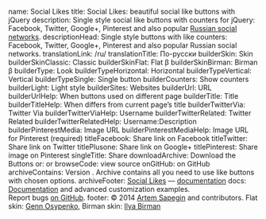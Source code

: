 name: Social Likes
title: Social Likes: beautiful social like buttons with jQuery
description: Single style social like buttons with counters for jQuery: Facebook, Twitter, Google+, Pinterest and also popular <a href="/ru/">Russian social networks</a>.
descriptionHead: Single style buttons with like counters: Facebook, Twitter, Google+, Pinterest and also popular Russian social networks.
translationLink: /ru/
translationTitle: По-русски
builderSkin: Skin
builderSkinClassic: Classic
builderSkinFlat: Flat β
builderSkinBirman: Birman β
builderType: Look
builderTypeHorizontal: Horizontal
builderTypeVertical: Vertical
builderTypeSingle: Single button
builderCounters: Show counters
builderLight: Light style
builderSites: Websites
builderUrl: URL
builderUrlHelp: When buttons used on different page
builderTitle: Title
builderTitleHelp: When differs from current page’s title
builderTwitterVia: Twitter Via
builderTwitterViaHelp: Username
builderTwitterRelated: Twitter Related
builderTwitterRelatedHelp: Username:Description
builderPinterestMedia: Image URL
builderPinterestMediaHelp: Image URL for Pinterest (required)
titleFacebook: Share link on Facebook
titleTwitter: Share link on Twitter
titlePlusone: Share link on Google+
titlePinterest: Share image on Pinterest
singleTitle: Share
downloadArchive: Download the Buttons
or: or
browseCode: view source
onGitHub: on GitHub
archiveContains: Version <a href="https://github.com/sapegin/social-likes/releases/"><!--VERSION--><!--/VERSION--></a>. Archive contains all you need to use like buttons with chosen options.
archiveFooter: <a href="http://sapegin.github.com/social-likes/">Social Likes</a> — <a href="https://github.com/sapegin/social-likes/Readme.md">documentation</a>
docs: <a href="https://github.com/sapegin/social-likes/blob/master/Readme.md">Documentation</a> and advanced customization examples.<br>Report bugs <a href="https://github.com/sapegin/social-likes/issues">on GitHub</a>.
footer: © 2014 <a href="https://github.com/sapegin">Artem Sapegin</a> and contributors. Flat skin: <a href="http://genn.org/">Genn Osypenko</a>, Birman skin: <a href="http://ilyabirman.net/">Ilya Birman</a>